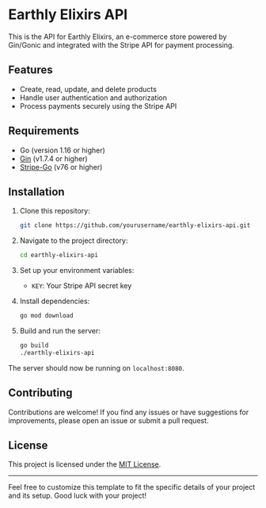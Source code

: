 # Earthly Elixirs API

This is the API for Earthly Elixirs, an e-commerce store powered by Gin/Gonic and integrated with the Stripe API for payment processing.

## Features

- Create, read, update, and delete products
- Handle user authentication and authorization
- Process payments securely using the Stripe API

## Requirements

- Go (version 1.16 or higher)
- [Gin](https://github.com/gin-gonic/gin) (v1.7.4 or higher)
- [Stripe-Go](https://github.com/stripe/stripe-go) (v76 or higher)

## Installation

1. Clone this repository:

    ```bash
    git clone https://github.com/yourusername/earthly-elixirs-api.git
    ```

2. Navigate to the project directory:

    ```bash
    cd earthly-elixirs-api
    ```

3. Set up your environment variables:

    - `KEY`: Your Stripe API secret key

4. Install dependencies:

    ```bash
    go mod download
    ```

5. Build and run the server:

    ```bash
    go build
    ./earthly-elixirs-api
    ```

The server should now be running on `localhost:8080`.

## Contributing

Contributions are welcome! If you find any issues or have suggestions for improvements, please open an issue or submit a pull request.

## License

This project is licensed under the [MIT License](LICENSE).

---

Feel free to customize this template to fit the specific details of your project and its setup. Good luck with your project!
